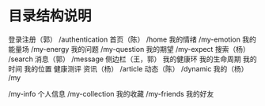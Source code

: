 # 目录结构说明

登录注册（郭）            /authentication
首页（陈）               /home
    我的情绪             /my-emotion
    我的能量场           /my-energy
    我的问题             /my-question
    我的期望             /my-expect
搜索（杨）               /search
消息（郭）               /message
侧边栏（王，郭）
    我的健康环
    我的生命周期
    我的时间
    我的位置
    健康测评
资讯（杨）               /article
动态（陈）               /dynamic
我的（杨）               /my

/my-info 个人信息
/my-collection  我的收藏
/my-friends 我的好友
